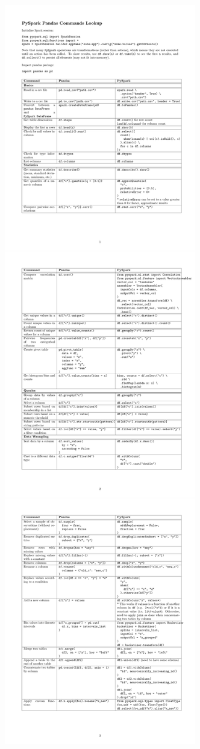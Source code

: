 ![Preview Page 1](assets/preview_page1.jpg)
![Preview Page 2](assets/preview_page2.jpg)
![Preview Page 3](assets/preview_page3.jpg)
